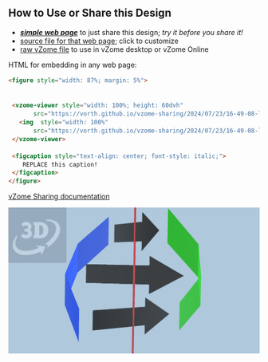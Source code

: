 
## How to Use or Share this Design

 - [***simple web page***](<https://vorth.github.io/vzome-sharing/2024/07/23/16-49-08-line-reflection-tool-icon/>) to just share this design; *try it before you share it!*
 - [source file for that web page](<https://github.com/vorth/vzome-sharing/edit/main/2024/07/23/16-49-08-line-reflection-tool-icon/index.md>); click to customize
 - [raw vZome file](<https://raw.githubusercontent.com/vorth/vzome-sharing/main/2024/07/23/16-49-08-line-reflection-tool-icon/line-reflection-tool-icon.vZome>) to use in vZome desktop or vZome Online
 
 HTML for embedding in any web page:
 ```html
<figure style="width: 87%; margin: 5%">
  
  
  <vzome-viewer style="width: 100%; height: 60dvh" 
        src="https://vorth.github.io/vzome-sharing/2024/07/23/16-49-08-line-reflection-tool-icon/line-reflection-tool-icon.vZome" >
    <img  style="width: 100%"
        src="https://vorth.github.io/vzome-sharing/2024/07/23/16-49-08-line-reflection-tool-icon/line-reflection-tool-icon.png" >
  </vzome-viewer>

  <figcaption style="text-align: center; font-style: italic;">
     REPLACE this caption!
  </figcaption>
</figure>

 ```

[vZome Sharing documentation](https://vzome.github.io/vzome/sharing.html#how-it-works)

![Image](<line-reflection-tool-icon.png>)

